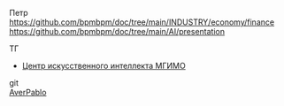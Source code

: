 Петр  
https://github.com/bpmbpm/doc/tree/main/INDUSTRY/economy/finance  
https://github.com/bpmbpm/doc/tree/main/AI/presentation

ТГ  
- [Центр искусственного интеллекта МГИМО](https://t.me/aicentremgimo)

git   
[AverPablo](https://github.com/AverPablo)

